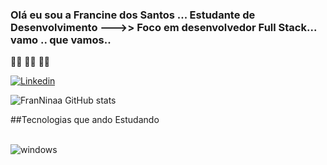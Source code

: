 ### Olá eu sou a Francine dos Santos ... Estudante de Desenvolvimento --->> Foco em desenvolvedor Full Stack... vamo .. que vamos.. 
🏃‍♀️ 🏃‍♀️ 🏃‍♀️

[![Linkedin](https://img.shields.io/badge/LinkedIn-0077B5?style=for-the-badge&logo=linkedin&logoColor=white)](https://www.linkedin.com/in/francine-santos-88b80622a/)

![FranNinaa GitHub stats](https://github-readme-stats.vercel.app/api?username=FranNinaa&show_icons=true&theme=synthwave)

##Tecnologias que ando Estudando

<div style="display: inline_block"><br/>
 <img align="center" alt="windows" src="https://img.shields.io/badge/Windows-0078D6?style=for-the-badge&logo=windows&logoColor=white"/>
</div>






 
 
